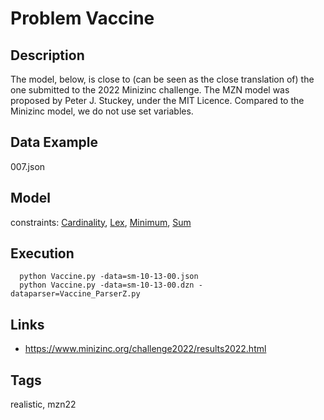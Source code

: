 # Problem Vaccine
## Description
The model, below, is close to (can be seen as the close translation of) the one submitted to the 2022 Minizinc challenge.
The MZN model was proposed by Peter J. Stuckey, under the MIT Licence.
Compared to the Minizinc model, we do not use set variables.

## Data Example
  007.json

## Model
  constraints: [Cardinality](http://pycsp.org/documentation/constraints/Cardinality), [Lex](http://pycsp.org/documentation/constraints/Lex), [Minimum](http://pycsp.org/documentation/constraints/Minimum), [Sum](http://pycsp.org/documentation/constraints/Sum)

## Execution
```
  python Vaccine.py -data=sm-10-13-00.json
  python Vaccine.py -data=sm-10-13-00.dzn -dataparser=Vaccine_ParserZ.py
```

## Links
  - https://www.minizinc.org/challenge2022/results2022.html

## Tags
  realistic, mzn22
